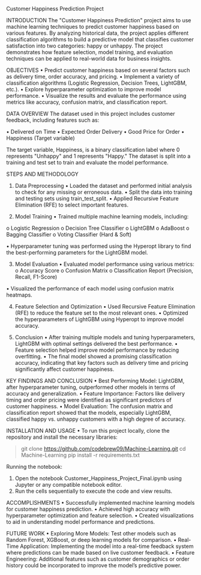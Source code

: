Customer Happiness Prediction Project

INTRODUCTION
The "Customer Happiness Prediction" project aims to use machine learning techniques to predict customer happiness based on various features. By analyzing historical data, the project applies different classification algorithms to build a predictive model that classifies customer satisfaction into two categories: happy or unhappy. The project demonstrates how feature selection, model training, and evaluation techniques can be applied to real-world data for business insights.

OBJECTIVES
•	Predict customer happiness based on several factors such as delivery time, order accuracy, and pricing.
•	Implement a variety of classification algorithms (Logistic Regression, Decision Trees, LightGBM, etc.).
•	Explore hyperparameter optimization to improve model performance.
•	Visualize the results and evaluate the performance using metrics like accuracy, confusion matrix, and classification report.

DATA OVERVIEW
The dataset used in this project includes customer feedback, including features such as:

•	Delivered on Time
•	Expected Order Delivery
•	Good Price for Order
•	Happiness (Target variable)

The target variable, Happiness, is a binary classification label where 0 represents "Unhappy" and 1 represents "Happy." The dataset is split into a training and test set to train and evaluate the model performance.

STEPS AND METHODOLOGY
1. Data Preprocessing
•	Loaded the dataset and performed initial analysis to check for any missing or erroneous data.
•	Split the data into training and testing sets using train_test_split.
•	Applied Recursive Feature Elimination (RFE) to select important features.

2. Model Training
•	Trained multiple machine learning models, including:

  o	 Logistic Regression
  o	Decision Tree Classifier
  o	LightGBM
  o	AdaBoost
  o	Bagging Classifier
  o	Voting Classifier (Hard & Soft)

•	Hyperparameter tuning was performed using the Hyperopt library to find the best-performing parameters for the LightGBM model.

3. Model Evaluation
•	Evaluated model performance using various metrics:
  o	Accuracy Score
  o	Confusion Matrix
  o	Classification Report (Precision, Recall, F1-Score)

•	Visualized the performance of each model using confusion matrix heatmaps.

4. Feature Selection and Optimization
•	Used Recursive Feature Elimination (RFE) to reduce the feature set to the most relevant ones.
•	Optimized the hyperparameters of LightGBM using Hyperopt to improve model accuracy.

5. Conclusion
•	After training multiple models and tuning hyperparameters, LightGBM with optimal settings delivered the best performance.
•	Feature selection helped improve model performance by reducing overfitting.
•	The final model showed a promising classification accuracy, indicating that key factors such as delivery time and pricing significantly affect customer happiness.

KEY FINDINGS AND CONCLUSION
•	Best Performing Model: LightGBM, after hyperparameter tuning, outperformed other models in terms of accuracy and generalization.
•	Feature Importance: Factors like delivery timing and order pricing were identified as significant predictors of customer happiness.
•	Model Evaluation: The confusion matrix and classification report showed that the models, especially LightGBM, classified happy vs. unhappy customers with a high degree of accuracy.

INSTALLATION AND USAGE
•	To run this project locally, clone the repository and install the necessary libraries:
>git clone https://github.com/codebrew09/Machine-Learning.git
>cd Machine-Learning
>pip install -r requirements.txt

Running the notebook:
1.	Open the notebook Customer_Happiness_Project_Final.ipynb using Jupyter or any compatible notebook editor.
2.	Run the cells sequentially to execute the code and view results.

ACCOMPLISHMENTS
•	Successfully implemented machine learning models for customer happiness prediction.
•	Achieved high accuracy with hyperparameter optimization and feature selection.
•	Created visualizations to aid in understanding model performance and predictions.

FUTURE WORK
•	Exploring More Models: Test other models such as Random Forest, XGBoost, or deep learning models for comparison.
•	Real-Time Application: Implementing the model into a real-time feedback system where predictions can be made based on live customer feedback.
•	Feature Engineering: Additional features such as customer demographics or order history could be incorporated to improve the model’s predictive power.


